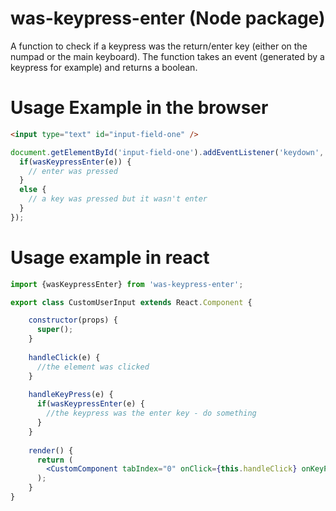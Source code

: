 # was-keypress-enter (Node package)
A function to check if a keypress was the return/enter key (either on the numpad or the main keyboard). The function takes an event (generated by a keypress for example) and returns a boolean.

# Usage Example in the browser

```html
<input type="text" id="input-field-one" />
```

```javascript
document.getElementById('input-field-one').addEventListener('keydown', function(e) {
  if(wasKeypressEnter(e)) {
    // enter was pressed
  }
  else {
    // a key was pressed but it wasn't enter
  }
});
```
# Usage example in react

```jsx
import {wasKeypressEnter} from 'was-keypress-enter';

export class CustomUserInput extends React.Component {

    constructor(props) {
      super();
    }
    
    handleClick(e) {
      //the element was clicked
    }
    
    handleKeyPress(e) {
      if(wasKeypressEnter(e) {
        //the keypress was the enter key - do something
      }
    }
    
    render() {
      return (
        <CustomComponent tabIndex="0" onClick={this.handleClick} onKeyPress={this.handleKeyPress} />
      );
    }
}
```
